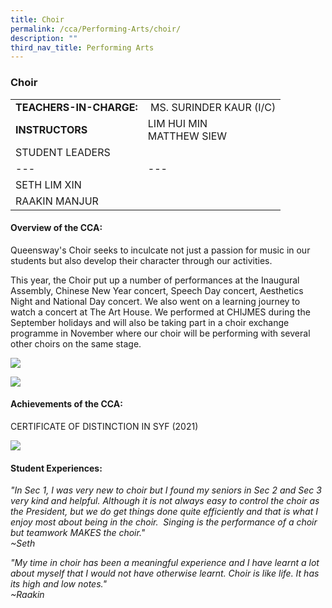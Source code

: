 ```yaml
---
title: Choir
permalink: /cca/Performing-Arts/choir/
description: ""
third_nav_title: Performing Arts
---
```

### Choir

|  	|  	|
|---	|---	|
| **TEACHERS-IN-CHARGE:** 	|  MS. SURINDER KAUR (I/C)|  
|**INSTRUCTORS** 	| LIM HUI MIN <br>  MATTHEW SIEW <br>	|	|
| STUDENT LEADERS 	|  	|
|---	|---	|
| SETH LIM XIN	|
| RAAKIN MANJUR	|

#### Overview of the CCA:   

Queensway's Choir seeks to inculcate not just a passion for music in our students but also develop their character through our activities.

This year, the Choir put up a number of performances at the Inaugural Assembly, Chinese New Year concert, Speech Day concert, Aesthetics Night and National Day concert. We also went on a learning journey to watch a concert at The Art House. We performed at CHIJMES during the September holidays and will also be taking part in a choir exchange programme in November where our choir will be performing with several other choirs on the same stage.

<img src="https://drive.google.com/uc?export=view&id=1FTWDzBv8wE-H9eGTWO5h8EoraPx_u91A"><br>


<img src="https://drive.google.com/uc?export=view&id=1ByIRi6LfMOIvnhmar3bKIK1vO1GR16K4">


#### Achievements of the CCA:
CERTIFICATE OF DISTINCTION IN SYF (2021)


<img src="https://drive.google.com/uc?export=view&id=17mzjCMBul6c3-dVbhceBXevFAJTczYeh">



#### Student Experiences:

*"In Sec 1, I was very new to choir but I found my seniors in Sec 2 and Sec 3 very kind and helpful. Although it is not always easy to control the choir as the President, but we do get things done quite efficiently and that is what I enjoy most about being in the choir.  Singing is the performance of a choir but teamwork MAKES the choir."
<br>~Seth*

*"My time in choir has been a meaningful experience and I have learnt a lot about myself that I would not have otherwise learnt. Choir is like life. It has its high and low notes."
<br>~Raakin*